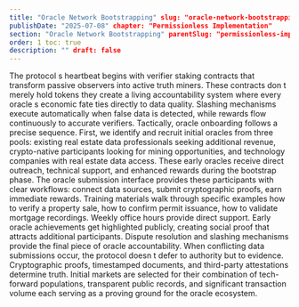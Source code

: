 ```yaml
---
title: "Oracle Network Bootstrapping" slug: "oracle-network-bootstrapping"
publishDate: "2025-07-08" chapter: "Permissionless Implementation"
section: "Oracle Network Bootstrapping" parentSlug: "permissionless-implementation"
order: 1 toc: true
description: "" draft: false
---
```

The protocol s heartbeat begins with verifier staking contracts that transform passive observers into active truth miners. These contracts don t merely hold tokens they create a living accountability system where every oracle s economic fate ties directly to data quality. Slashing mechanisms execute automatically when false data is detected, while rewards flow continuously to accurate verifiers.
Tactically, oracle onboarding follows a precise sequence. First, we identify and recruit initial oracles from three pools: existing real estate data professionals seeking additional revenue, crypto-native participants looking for mining opportunities, and technology companies with real estate data access. These early oracles receive direct outreach, technical support, and enhanced rewards during the bootstrap phase.
The oracle submission interface provides these participants with clear workflows: connect data sources, submit cryptographic proofs, earn immediate rewards. Training materials walk through specific examples how to verify a property sale, how to confirm permit issuance, how to validate mortgage recordings. Weekly office hours provide direct support. Early oracle achievements get highlighted publicly, creating social proof that attracts additional participants.
Dispute resolution and slashing mechanisms provide the final piece of oracle accountability. When conflicting data submissions occur, the protocol doesn t defer to authority but to evidence. Cryptographic proofs, timestamped documents, and third-party attestations determine truth. Initial markets are selected for their combination of tech-forward populations, transparent public records, and significant transaction volume each serving as a proving ground for the oracle ecosystem.
